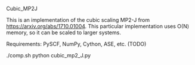 Cubic_MP2J

This is an implementation of the cubic scaling MP2-J from https://arxiv.org/abs/1710.01004. This particular implementation uses O(N) memory, so it can be scaled to larger systems.

Requirements: PySCF, NumPy, Cython, ASE, etc. (TODO)

./comp.sh
python cubic_mp2_J.py